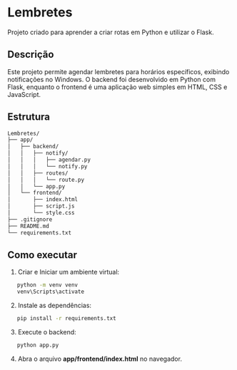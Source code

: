 # Lembretes

Projeto criado para aprender a criar rotas em Python e utilizar o Flask.

## Descrição

Este projeto permite agendar lembretes para horários específicos, exibindo notificações no Windows. O backend foi desenvolvido em Python com Flask, enquanto o frontend é uma aplicação web simples em HTML, CSS e JavaScript.

## Estrutura

```sh
Lembretes/
├── app/
│   ├── backend/
│   │   ├── notify/
│   │   │   ├── agendar.py
│   │   │   └── notify.py
│   │   ├── routes/
│   │   │   └── route.py
│   │   └── app.py
│   └── frontend/
│       ├── index.html
│       ├── script.js
│       └── style.css
├── .gitignore
├── README.md
└── requirements.txt
```

## Como executar

1. Criar e Iniciar um ambiente virtual:
```sh
   python -m venv venv
   venv\Scripts\activate
```

2. Instale as dependências:
```sh
   pip install -r requirements.txt
```

3. Execute o backend:
```sh
   python app.py
```

4. Abra o arquivo **app/frontend/index.html** no navegador.
